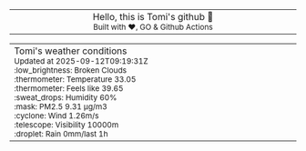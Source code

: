 
<div align="center">
<table>
<tbody>
<td align="center">
<img width="2000" height="0"><br>
Hello, this is Tomi's github 👋<br>
<sup>Built with ❤️, GO & Github Actions</sup><br>
<img width="2000" height="0">
</td>
</tbody>
</table>
</div>
<table>
<tbody>
<td align="left">
<img width="2000" height="0"><br>
Tomi's weather conditions<br>
<sup>Updated at 2025-09-12T09:19:31Z</sup><br>
<sup>:low_brightness: Broken Clouds</sup><br>
<sup>:thermometer: Temperature 33.05 </sup><br>
<sup>:thermometer: Feels like 39.65</sup><br>
<sup>:sweat_drops: Humidity 60%</sup><br>
<sup>:mask: PM2.5 9.31 μg/m3</sup><br>
<sup>:cyclone: Wind 1.26m/s </sup><br>
<sup>:telescope: Visibility 10000m </sup><br>
<sup>:droplet: Rain 0mm/last 1h </sup><br>
<img width="2000" height="0">
</td>
<td align="left">
<img width="2000" height="0"><br>
<br>
<img width="2000" height="0">
</td>
</tbody>
</table>
</div>
    